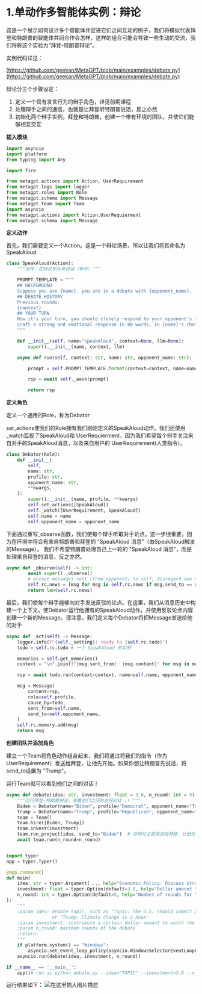 ﻿

# 1.单动作多智能体实例：辩论

这是一个展示如何设计多个智能体并促进它们之间互动的例子，我们将模拟代表拜登和特朗普的智能体共同合作会怎样，这样的组合可能会导致一些生动的交流，我们将称这个实验为“拜登-特朗普辩论”。

实例代码详见：

[https://github.com/geekan/MetaGPT/blob/main/examples/debate.py](https://github.com/geekan/MetaGPT/blob/main/examples/debate.py)

辩论分三个步骤设定：

1. 定义一个具有发言行为的辩手角色，详见前期课程
2. 处理辩手之间的通信，也就是让拜登听特朗普说话，反之亦然
3. 初始化两个辩手实例，拜登和特朗普，创建一个带有环境的团队，并使它们能够相互交互

**插入模块**
```python
import asyncio
import platform
from typing import Any

import fire

from metagpt.actions import Action, UserRequirement
from metagpt.logs import logger
from metagpt.roles import Role
from metagpt.schema import Message
from metagpt.team import Team
import asyncio
from metagpt.actions import Action,UserRequierment
from metagpt.schema import Message
```

**定义动作**

首先，我们需要定义一个Action。这是一个辩论场景，所以让我们将其命名为SpeakAloud

```python
class SpeakAloud(Action):
    """动作：在辩论中大声说话（争吵）"""

    PROMPT_TEMPLATE = """
    ## BACKGROUND
    Suppose you are {name}, you are in a debate with {opponent_name}.
    ## DEBATE HISTORY
    Previous rounds:
    {context}
    ## YOUR TURN
    Now it's your turn, you should closely respond to your opponent's latest argument, state your position, defend your arguments, and attack your opponent's arguments,
    craft a strong and emotional response in 80 words, in {name}'s rhetoric and viewpoints, your will argue:
    """

    def __init__(self, name="SpeakAloud", context=None, llm=None):
        super().__init__(name, context, llm)

    async def run(self, context: str, name: str, opponent_name: str):

        prompt = self.PROMPT_TEMPLATE.format(context=context, name=name, opponent_name=opponent_name)

        rsp = await self._aask(prompt)

        return rsp
```

**定义角色**

定义一个通用的Role，称为Debator

set\_actions使我们的Role拥有我们刚刚定义的SpeakAloud动作。我们还使用\_watch监视了SpeakAloud和 UserRequierment，因为我们希望每个辩手关注来自对手的SpeakAloud消息，以及来自用户的 UserRequirement(人类指令）。

```python
class Debator(Role):
    def __init__(
        self,
        name: str,
        profile: str,
        opponent_name: str,
        **kwargs,
    ):
        super().__init__(name, profile, **kwargs)
        self.set_actions([SpeakAloud])
        self._watch([UserRequirement, SpeakAloud])
        self.name = name
        self.opponent_name = opponent_name
```

下面通过重写\_observe函数，我们使每个辩手听取对手论点。这一步很重要，因为在环境中将会有来自特朗普和拜登的 "SpeakAloud 消息"（由SpeakAloud触发的Message）。 我们不希望特朗普处理自己上一轮的 "SpeakAloud 消息"，而是处理来自拜登的消息，反之亦然。

```python
async def _observe(self) -> int:
        await super()._observe()
        # accept messages sent (from opponent) to self, disregard own messages from the last round
        self.rc.news = [msg for msg in self.rc.news if msg.send_to == self.name]
        return len(self.rc.news)
```

最后，我们使每个辩手能够向对手发送反驳的论点。在这里，我们从消息历史中构建一个上下文，使Debator运行他拥有的SpeakAloud动作，并使用反驳论点内容创建一个新的Message。请注意，我们定义每个Debator将把Message发送给他的对手

```python
async def _act(self) -> Message:
    logger.info(f"{self._setting}: ready to {self.rc.todo}")
    todo = self.rc.todo # 一个 SpeakAloud 的实例

    memories = self.get_memories()
    context = "\n".join(f"{msg.sent_from}: {msg.content}" for msg in memories)

    rsp = await todo.run(context=context, name=self.name, opponent_name=self.opponent_name)

    msg = Message(
        content=rsp,
        role=self.profile,
        cause_by=todo,
        sent_from=self.name,
        send_to=self.opponent_name,
    )
    self.rc.memory.add(msg)
    return msg
```

**创建团队并添加角色**

建立一个Team将角色动作组合起来，我们将通过将我们的指令（作为UserRequirement）发送给拜登，让他先开始。如果你想让特朗普先说话，将send\_to设置为 "Trump"。

运行Team就可以看到他们之间的对话！

```python
async def debate(idea: str, investment: float = 3.0, n_round: int = 5):
    """运行拜登-特朗普辩论，观看他们之间的友好对话 :) """
    Biden = Debator(name="Biden", profile="Democrat", opponent_name="Trump")
    Trump = Debator(name="Trump", profile="Republican", opponent_name="Biden")
    team = Team()
    team.hire([Biden, Trump])
    team.invest(investment)
    team.run_project(idea, send_to="Biden")  # 将辩论主题发送给拜登，让他先说话
    await team.run(n_round=n_round)


import typer
app = typer.Typer()

@app.command()
def main(
    idea: str = typer.Argument(..., help="Economic Policy: Discuss strategies and plans related to taxation, employment, fiscal budgeting, and economic growth."),
    investment: float = typer.Option(default=3.0, help="Dollar amount to invest in the AI company."),
    n_round: int = typer.Option(default=5, help="Number of rounds for the simulation."),
):
    """
    :param idea: Debate topic, such as "Topic: The U.S. should commit more in climate change fighting"
                 or "Trump: Climate change is a hoax"
    :param investment: contribute a certain dollar amount to watch the debate
    :param n_round: maximum rounds of the debate
    :return:
    """
    if platform.system() == "Windows":
        asyncio.set_event_loop_policy(asyncio.WindowsSelectorEventLoopPolicy())
    asyncio.run(debate(idea, investment, n_round))

if __name__ == '__main__':
    app()# run as python debate.py --idea="TOPIC" --investment=3.0 --n_round=5
```

运行结果如下：
![在这里插入图片描述](https://i-blog.csdnimg.cn/direct/7c1ee478f0f54c8fb38c1b29b1ce99b9.png)

